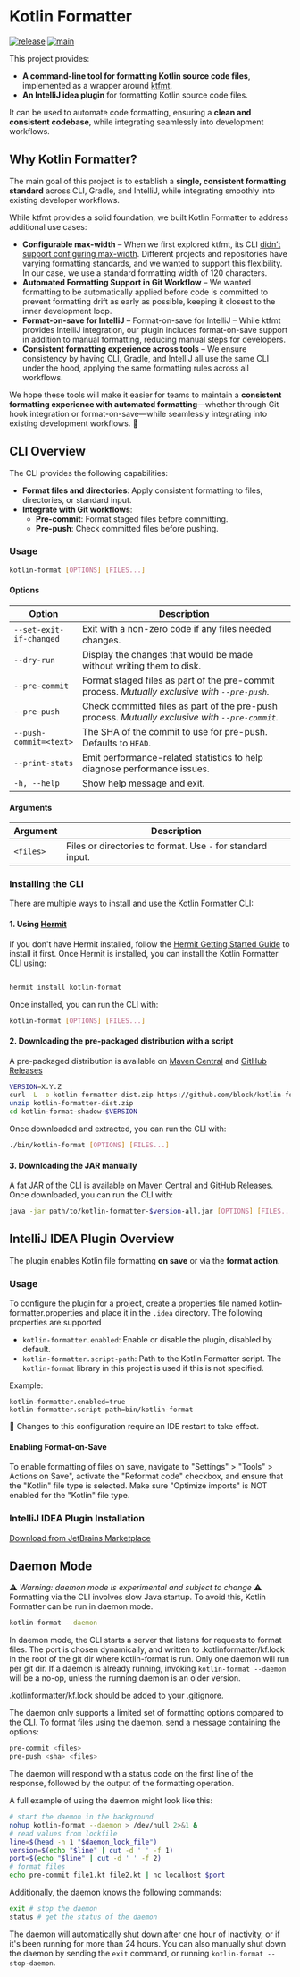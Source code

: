 # Kotlin Formatter

[![release](https://img.shields.io/maven-central/v/xyz.block.kotlin-formatter/kotlin-formatter?label=release&color=blue)](https://central.sonatype.com/namespace/xyz.block.kotlin-formatter)
[![main](https://github.com/block/kotlin-formatter/actions/workflows/push.yml/badge.svg)](https://github.com/block/kotlin-formatter/actions/workflows/push.yml)

This project provides:
- **A command-line tool for formatting Kotlin source code files**, implemented as a wrapper around [ktfmt](https://github.com/facebook/ktfmt/tree/main).
- **An IntelliJ idea plugin** for formatting Kotlin source code files.

It can be used to automate code formatting, ensuring a **clean and consistent codebase**, while integrating seamlessly into development workflows.

## Why Kotlin Formatter?
The main goal of this project is to establish a **single, consistent formatting standard** across CLI, Gradle, and IntelliJ, while integrating smoothly into existing developer workflows.

While ktfmt provides a solid foundation, we built Kotlin Formatter to address additional use cases:
- **Configurable max-width** – When we first explored ktfmt, its CLI [didn’t support configuring max-width](https://github.com/facebook/ktfmt/pull/470). Different projects and repositories have varying formatting standards, and we wanted to support this flexibility. In our case, we use a standard formatting width of 120 characters.
- **Automated Formatting Support in Git Workflow** – We wanted formatting to be automatically applied before code is committed to prevent formatting drift as early as possible, keeping it closest to the inner development loop.
- **Format-on-save for IntelliJ** – Format-on-save for IntelliJ – While ktfmt provides IntelliJ integration, our plugin includes format-on-save support in addition to manual formatting, reducing manual steps for developers.
- **Consistent formatting experience across tools** – We ensure consistency by having CLI, Gradle, and IntelliJ all use the same CLI under the hood, applying the same formatting rules across all workflows.

We hope these tools will make it easier for teams to maintain a **consistent formatting experience with automated formatting**—whether through Git hook integration or format-on-save—while seamlessly integrating into existing development workflows. 🚀

## CLI Overview
The CLI provides the following capabilities:
- **Format files and directories**: Apply consistent formatting to files, directories, or standard input.
- **Integrate with Git workflows**:
  - **Pre-commit**: Format staged files before committing.
  - **Pre-push**: Check committed files before pushing.

### Usage
```bash
kotlin-format [OPTIONS] [FILES...]
```
#### Options

| Option                  | Description                                                                                |
|-------------------------|-------------------------------------------------------------------------------------------|
| `--set-exit-if-changed` | Exit with a non-zero code if any files needed changes.                                    |
| `--dry-run`             | Display the changes that would be made without writing them to disk.                     |
| `--pre-commit`          | Format staged files as part of the pre-commit process. *Mutually exclusive with `--pre-push`.* |
| `--pre-push`            | Check committed files as part of the pre-push process. *Mutually exclusive with `--pre-commit`.* |
| `--push-commit=<text>`  | The SHA of the commit to use for pre-push. Defaults to `HEAD`.                            |
| `--print-stats`         | Emit performance-related statistics to help diagnose performance issues.                 |
| `-h, --help`            | Show help message and exit.                                                          |

#### Arguments

| Argument      | Description                                |
|---------------|--------------------------------------------|
| `<files>`     | Files or directories to format. Use `-` for standard input. |

### Installing the CLI

There are multiple ways to install and use the Kotlin Formatter CLI:

#### 1. Using [Hermit](https://github.com/cashapp/hermit)
If you don't have Hermit installed, follow the [Hermit Getting Started Guide](https://cashapp.github.io/hermit/usage/get-started/) to install it first. Once Hermit is installed, you can install the Kotlin Formatter CLI using:
```bash

hermit install kotlin-format
```
Once installed, you can run the CLI with:
```bash
kotlin-format [OPTIONS] [FILES...]
```

#### 2. Downloading the pre-packaged distribution with a script
A pre-packaged distribution is available on [Maven Central](https://repo1.maven.org/maven2/xyz/block/kotlin-formatter/kotlin-formatter-dist/) and [GitHub Releases](https://github.com/block/kotlin-formatter/releases)
```bash
VERSION=X.Y.Z
curl -L -o kotlin-formatter-dist.zip https://github.com/block/kotlin-formatter/releases/download/$VERSION/kotlin-formatter-dist-$VERSION.zip
unzip kotlin-formatter-dist.zip
cd kotlin-format-shadow-$VERSION
```
Once downloaded and extracted, you can run the CLI with:
```bash
./bin/kotlin-format [OPTIONS] [FILES...]
```
    
#### 3. Downloading the JAR manually
A fat JAR of the CLI is available on [Maven Central](https://repo1.maven.org/maven2/xyz/block/kotlin-formatter/kotlin-formatter/) and [GitHub Releases](https://github.com/block/kotlin-formatter/releases). Once downloaded, you can run the CLI with:
```bash
java -jar path/to/kotlin-formatter-$version-all.jar [OPTIONS] [FILES...]
```

## IntelliJ IDEA Plugin Overview
The plugin enables Kotlin file formatting **on save** or via the **format action**.

### Usage
To configure the plugin for a project, create a properties file named kotlin-formatter.properties and place it in the `.idea` directory. The following properties are supported
- `kotlin-formatter.enabled`: Enable or disable the plugin, disabled by default.
- `kotlin-formatter.script-path`: Path to the Kotlin Formatter script. The `kotlin-format` library in this project is used if this is not specified.

Example:
```properties
kotlin-formatter.enabled=true
kotlin-formatter.script-path=bin/kotlin-format
```

🚨 Changes to this configuration require an IDE restart to take effect.

#### Enabling Format-on-Save
To enable formatting of files on save, navigate to "Settings" > "Tools" > Actions on Save", activate the "Reformat code" checkbox, and ensure that the "Kotlin" file type is selected.
Make sure "Optimize imports" is NOT enabled for the "Kotlin" file type.

### IntelliJ IDEA Plugin Installation
[Download from JetBrains Marketplace](https://plugins.jetbrains.com/plugin/26482-kotlin-formatter)

## Daemon Mode
⚠️ _Warning: daemon mode is experimental and subject to change_ ⚠️
Formatting via the CLI involves slow Java startup. To avoid this, Kotlin Formatter can be run in daemon mode.
```bash
kotlin-format --daemon
```

In daemon mode, the CLI starts a server that listens for requests to format files. The port is chosen dynamically, and written to .kotlinformatter/kf.lock in the root of the git dir where kotlin-format is run.
Only one daemon will run per git dir. If a daemon is already running, invoking `kotlin-format --daemon` will be a no-op, unless the running daemon is an older version.

.kotlinformatter/kf.lock should be added to your .gitignore.

The daemon only supports a limited set of formatting options compared to the CLI. To format files using the daemon, send a message containing the options:
```bash
pre-commit <files>
pre-push <sha> <files>
```

The daemon will respond with a status code on the first line of the response, followed by the output of the formatting operation.

A full example of using the daemon might look like this:
```bash
# start the daemon in the background
nohup kotlin-format --daemon > /dev/null 2>&1 &
# read values from lockfile
line=$(head -n 1 "$daemon_lock_file")
version=$(echo "$line" | cut -d ' ' -f 1)
port=$(echo "$line" | cut -d ' ' -f 2)
# format files
echo pre-commit file1.kt file2.kt | nc localhost $port
```

Additionally, the daemon knows the following commands:
```bash
exit # stop the daemon
status # get the status of the daemon
```

The daemon will automatically shut down after one hour of inactivity, or if it's been running for more than 24 hours.
You can also manually shut down the daemon by sending the `exit` command, or running `kotlin-format --stop-daemon`.